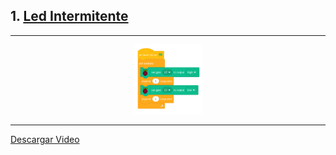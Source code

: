 ## 1. [Led Intermitente](README.md)

---

<p align="center"><img src="img/ledIntermitente.png" alt="ledInt" width="22%"></p>

---

[Descargar Video](videos/ledRoja.mov)
